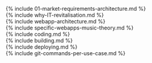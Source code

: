 {% include 01-market-requirements-architecture.md %} <br>
{% include why-IT-revitalisation.md %} <br>
{% include webapp-architecture.md %} <br>
{% include specific-webapps-music-theory.md %} <br>
{% include coding.md %} <br>
{% include building.md %} <br>
{% include deploying.md %} <br>
{% include git-commands-per-use-case.md %}
